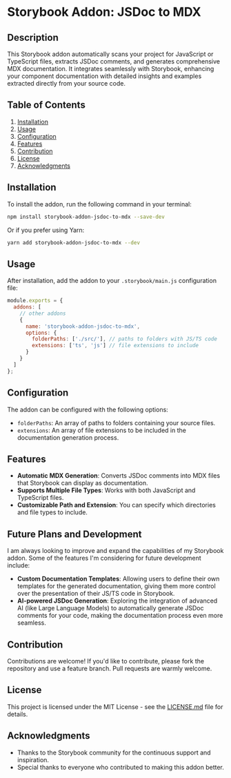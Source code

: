 
# Storybook Addon: JSDoc to MDX

## Description

This Storybook addon automatically scans your project for JavaScript or TypeScript files, extracts JSDoc comments, and generates comprehensive MDX documentation. It integrates seamlessly with Storybook, enhancing your component documentation with detailed insights and examples extracted directly from your source code.

## Table of Contents

1. [Installation](#installation)
2. [Usage](#usage)
3. [Configuration](#configuration)
4. [Features](#features)
5. [Contribution](#contribution)
6. [License](#license)
7. [Acknowledgments](#acknowledgments)

## Installation

To install the addon, run the following command in your terminal:

```bash
npm install storybook-addon-jsdoc-to-mdx --save-dev
```

Or if you prefer using Yarn:

```bash
yarn add storybook-addon-jsdoc-to-mdx --dev
```

## Usage

After installation, add the addon to your `.storybook/main.js` configuration file:

```javascript
module.exports = {
  addons: [
    // other addons
    {
      name: 'storybook-addon-jsdoc-to-mdx',
      options: {
        folderPaths: ['./src/'], // paths to folders with JS/TS code
        extensions: ['ts', 'js'] // file extensions to include
      }
    }
  ]
};
```

## Configuration

The addon can be configured with the following options:

- `folderPaths`: An array of paths to folders containing your source files.
- `extensions`: An array of file extensions to be included in the documentation generation process.

## Features

- **Automatic MDX Generation**: Converts JSDoc comments into MDX files that Storybook can display as documentation.
- **Supports Multiple File Types**: Works with both JavaScript and TypeScript files.
- **Customizable Path and Extension**: You can specify which directories and file types to include.

## Future Plans and Development

I am always looking to improve and expand the capabilities of my Storybook addon. Some of the features I'm considering for future development include:

- **Custom Documentation Templates**: Allowing users to define their own templates for the generated documentation, giving them more control over the presentation of their JS/TS code in Storybook.
- **AI-powered JSDoc Generation**: Exploring the integration of advanced AI (like Large Language Models) to automatically generate JSDoc comments for your code, making the documentation process even more seamless.

## Contribution

Contributions are welcome! If you'd like to contribute, please fork the repository and use a feature branch. Pull requests are warmly welcome.

## License

This project is licensed under the MIT License - see the [LICENSE.md](./LICENSE.md) file for details.

## Acknowledgments

- Thanks to the Storybook community for the continuous support and inspiration.
- Special thanks to everyone who contributed to making this addon better.
